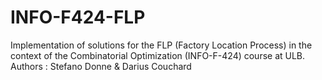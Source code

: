 # INFO-F424-FLP
Implementation of solutions for the FLP (Factory Location Process) in the context of the Combinatorial Optimization (INFO-F-424) course at ULB. 
Authors : Stefano Donne & Darius Couchard
